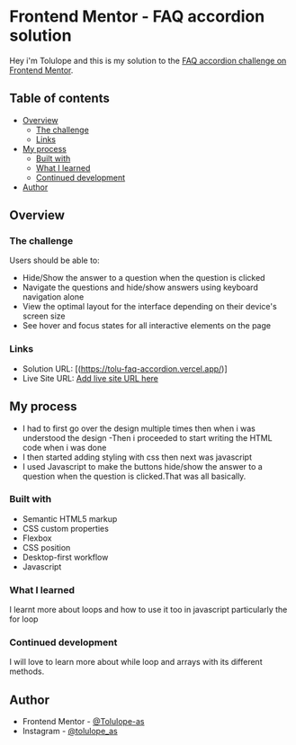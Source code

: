 # Frontend Mentor - FAQ accordion solution

Hey i'm Tolulope and this is my solution to the [FAQ accordion challenge on Frontend Mentor](https://www.frontendmentor.io/challenges/faq-accordion-wyfFdeBwBz).

## Table of contents

- [Overview](#overview)
  - [The challenge](#the-challenge)
  - [Links](#links)
- [My process](#my-process)
  - [Built with](#built-with)
  - [What I learned](#what-i-learned)
  - [Continued development](#continued-development)
- [Author](#author)


## Overview

### The challenge

Users should be able to:

- Hide/Show the answer to a question when the question is clicked
- Navigate the questions and hide/show answers using keyboard navigation alone
- View the optimal layout for the interface depending on their device's screen size
- See hover and focus states for all interactive elements on the page



### Links

- Solution URL: [(https://tolu-faq-accordion.vercel.app/)]
- Live Site URL: [Add live site URL here](https://your-live-site-url.com)

## My process
- I had to first go over the design multiple times then when i was understood the design
-Then i proceeded to start writing the HTML code when i was done
- I then started adding styling with css then next was javascript
- I used Javascript to make the buttons hide/show the answer to a question when the question is clicked.That was all basically.

### Built with

- Semantic HTML5 markup
- CSS custom properties
- Flexbox
- CSS position
- Desktop-first workflow
- Javascript

### What I learned
I learnt more about loops and how to use it too in javascript particularly the for loop

### Continued development
I will love to learn more about while loop and arrays with its different methods.

## Author

- Frontend Mentor - [@Tolulope-as](https://www.frontendmentor.io/profile/Tolulope-as)
- Instagram - [@tolulope_as](https://www.twitter.com/tolulope_as)

